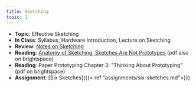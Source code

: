 ```yaml
---
title: Sketching
topic: 1
---
```

- **Topic**: Effective Sketching
- **In Class**: Syllabus, Hardware Introduction, Lecture on Sketching
- **Review**: [Notes on Sketching](https://hdyar.com/blog/posts/notes-on-sketching/)
- **Reading**: [Anatomy of Sketching, Sketches Are Not Prototypes](/readings/sketching_Buxton.pdf) (pdf also on brightspace)
- **Reading**: Paper Prototyping Chapter 3: "Thinking About Prototyping" (pdf on brightspace)
- **Assignment**: [Six Sketches]({{< ref "assignments/six-sketches.md">}})

